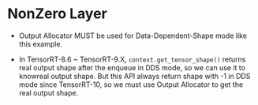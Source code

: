# NonZero Layer

+ Output Allocator MUST be used for Data-Dependent-Shape mode like this example.

+ In TensorRT-8.6 ~ TensorRT-9.X, `context.get_tensor_shape()` returns real output shape after the enqueue in DDS mode, so we can use it to knowreal output shape. But this API always return shape with -1 in DDS mode since TensorRT-10, so we must use Output Allocator to get the real output shape.
